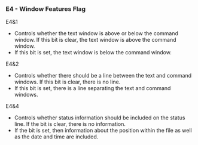 ### E4 - Window Features Flag

E4&1
- Controls whether the text window is above or below the command window.
If this bit is clear, the text window is above the command window.
- If this bit is set, the text window is below the command window.

E4&2
- Controls whether there should be a line between the text and command windows.
If this bit is clear, there is no line.
- If this bit is set, there is a line separating the text and command windows.

E4&4
- Controls whether status information should be included on the status line.
If the bit is clear, there is no information.
- If the bit is set, then information about the position within the file as well as the date and time are included.

